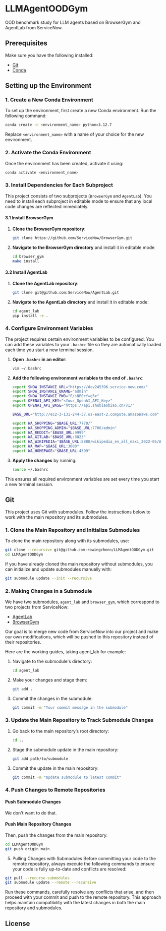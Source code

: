 # LLMAgentOODGym
OOD benchmark study for LLM agents based on BrowserGym and AgentLab from ServiceNow.

## Prerequisites

Make sure you have the following installed:
- [Git](https://git-scm.com/downloads)
- [Conda](https://docs.conda.io/projects/conda/en/latest/user-guide/install/index.html)


## Setting up the Environment

### 1. Create a New Conda Environment

To set up the environment, first create a new Conda environment. Run the following command:

```bash
conda create -n <environment_name> python=3.12.7
```

Replace `<environment_name>` with a name of your choice for the new environment.

### 2. Activate the Conda Environment

Once the environment has been created, activate it using:

```bash
conda activate <environment_name>
```

### 3. Install Dependencies for Each Subproject

This project consists of two subprojects (`BrowserGym` and `AgentLab`). You need to install each subproject in editable mode to ensure that any local code changes are reflected immediately.

#### 3.1 Install BrowserGym

1. **Clone the BrowserGym repository**:

   ```bash
   git clone https://github.com/ServiceNow/BrowserGym.git
   ```

2. **Navigate to the BrowserGym directory** and install it in editable mode:

   ```bash
   cd browser_gym
   make install
   ```

#### 3.2 Install AgentLab

1. **Clone the AgentLab repository**:

   ```bash
   git clone git@github.com:ServiceNow/AgentLab.git
   ```

2. **Navigate to the AgentLab directory** and install it in editable mode:

   ```bash
   cd agent_lab
   pip install -e .
   ```

### 4. Configure Environment Variables

The project requires certain environment variables to be configured. You can add these variables to your `.bashrc` file so they are automatically loaded each time you start a new terminal session.

1. **Open `.bashrc` in an editor**:

   ```bash
   vim ~/.bashrc
   ```

2. **Add the following environment variables to the end of `.bashrc`**:

   ```bash
   export SNOW_INSTANCE_URL="https://dev245396.service-now.com/"
   export SNOW_INSTANCE_UNAME="admin"
   export SNOW_INSTANCE_PWD="F/sNP0cY=g5x"
   export OPENAI_API_KEY="<Your_OpenAI_API_Key>"
   export OPENAI_API_BASE="https://api.shubiaobiao.cn/v1/"

   BASE_URL="http://ec2-3-131-244-37.us-east-2.compute.amazonaws.com"

   export WA_SHOPPING="$BASE_URL:7770/"
   export WA_SHOPPING_ADMIN="$BASE_URL:7780/admin"
   export WA_REDDIT="$BASE_URL:9999"
   export WA_GITLAB="$BASE_URL:8023"
   export WA_WIKIPEDIA="$BASE_URL:8888/wikipedia_en_all_maxi_2022-05/A/User:The_other_Kiwix_guy/Landing"
   export WA_MAP="$BASE_URL:3000"
   export WA_HOMEPAGE="$BASE_URL:4399"
   ```

3. **Apply the changes** by running:

   ```bash
   source ~/.bashrc
   ```

This ensures all required environment variables are set every time you start a new terminal session.



## Git

This project uses Git with submodules. Follow the instructions below to work with the main repository and its submodules.

### 1. Clone the Main Repository and Initialize Submodules

To clone the main repository along with its submodules, use:

```bash
git clone --recursive git@github.com:rowingchenn/LLMAgentOODGym.git
cd LLMAgentOODGym
```

If you have already cloned the main repository without submodules, you can initialize and update submodules manually with:

```bash
git submodule update --init --recursive
```

### 2. Making Changes in a Submodule
We have two submodules, `agent_lab` and `browser_gym`, which correspond to two projects from ServiceNow:

- [AgentLab](https://github.com/ServiceNow/AgentLab.git)
- [BrowserGym](https://github.com/ServiceNow/BrowserGym.git)

Our goal is to merge new code from ServiceNow into our project and make our own modifications, which will be pushed to this repository instead of their repositories.

Here are the working guides, taking agent_lab for example:
1. Navigate to the submodule's directory:

   ```bash
   cd agent_lab
   ```

2. Make your changes and stage them:

   ```bash
   git add .
   ```

3. Commit the changes in the submodule:

   ```bash
   git commit -m "Your commit message in the submodule"
   ```

### 3. Update the Main Repository to Track Submodule Changes

1. Go back to the main repository’s root directory:

   ```bash
   cd ..
   ```

2. Stage the submodule update in the main repository:

   ```bash
   git add path/to/submodule
   ```

3. Commit the update in the main repository:

   ```bash
   git commit -m "Update submodule to latest commit"
   ```

### 4. Push Changes to Remote Repositories

#### Push Submodule Changes

We don't want to do that.

#### Push Main Repository Changes

Then, push the changes from the main repository:

```bash
cd LLMAgentOODGym
git push origin main
```

5. Pulling Changes with Submodules
Before committing your code to the remote repository, always execute the following commands to ensure your code is fully up-to-date and conflicts are resolved:

```bash
git pull --recurse-submodules
git submodule update --remote --recursive
```
Run these commands, carefully resolve any conflicts that arise, and then proceed with your commit and push to the remote repository. This approach helps maintain compatibility with the latest changes in both the main repository and submodules.

## License